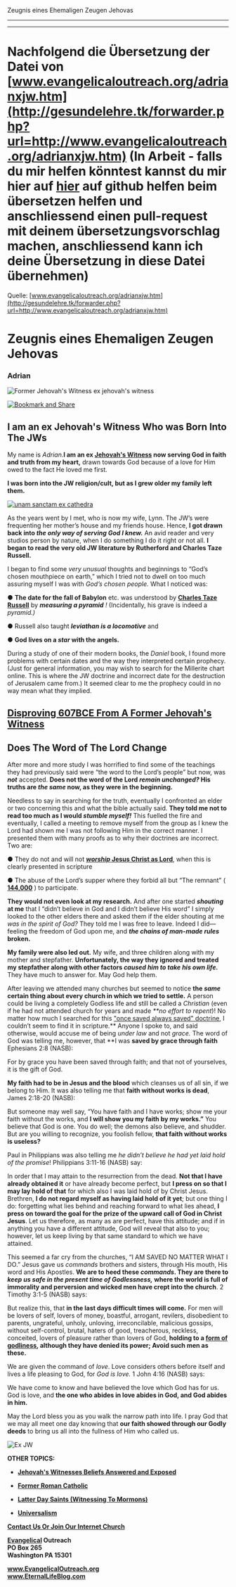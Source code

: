 <!--t Zeugnis eines Ehemaligen Zeugen Jehovas - in Arbeit (0% übersetzt) t-->
<!--d Zeugen Jehovas, Wachturmgesellschaft, Wachturm, Falscher Prophet, Neue Welt Übersetzung d-->

Zeugnis eines Ehemaligen Zeugen Jehovas

- - - 
- - -

# Nachfolgend die Übersetzung der Datei von [www.evangelicaloutreach.org/adrianxjw.htm](http://gesundelehre.tk/forwarder.php?url=http://www.evangelicaloutreach.org/adrianxjw.htm) (In Arbeit - falls du mir helfen könntest kannst du mir hier auf [hier](https://github.com/gesundelehre/gesundelehre_translate/blob/master/content/static/zeugen-jehovas/zeugnis-eines-ehemaligen-zeugen-jehovas.md) auf github helfen beim übersetzen helfen und anschliessend einen pull-request mit deinem übersetzungsvorschlag machen, anschliessend kann ich deine Übersetzung in diese Datei übernehmen)

Quelle: [www.evangelicaloutreach.org/adrianxjw.htm](http://gesundelehre.tk/forwarder.php?url=http://www.evangelicaloutreach.org/adrianxjw.htm)

# Zeugnis eines Ehemaligen Zeugen Jehovas

### Adrian

![Former Jehovah's Witness ex jehovah's witness](../files/pictures/a-colorb.gif)

[![Bookmark and Share](../s7.addthis.com/static/btn/v2/lg-share-en.gif)](http://www.addthis.com/bookmark.php?v=250&username=xa-4ce723c86d857fe0)


## I am an ex Jehovah's Witness Who was Born Into The JWs

My name is _Adrian._**I am an ex [Jehovah's Witness](http://gesundelehre.tk/forwarder.php?url=http://www.evangelicaloutreach.org/jehovahs-witnesses-answered.html) now serving God in faith and truth from my heart,** drawn towards God because of a love for Him owed to the fact He loved me first.

 

**I was born into the JW religion/cult, but as I grew older my family left them.**

[![unam sanctam ex cathedra](../files/pictures//ex-jehovah%27s-witness-testimony.jpg "It is HORRIBLE that so many congregation are declaring the LIE FROM HELL called eternal-security.")](http://gesundelehre.tk/forwarder.php?url=http://www.evangelicaloutreach.org/eternal-security.html)

As the years went by I met, who is now my wife, Lynn. The JW’s were frequenting her mother’s house and my friends house. Hence, **I got drawn back into _the only way of serving God I knew._** An avid reader and very studios person by nature, when I do something I do it right or not all. **I began to read the very old JW literature by Rutherford and Charles Taze Russell.**

I began to find some _very_ _unusual_ thoughts and beginnings to “God’s chosen mouthpiece on earth,” which I tried not to dwell on too much assuring myself I was with _God’s chosen people._ What I noticed was:

● **The date for the fall of Babylon** etc. was understood by **[Charles Taze Russell](http://gesundelehre.tk/forwarder.php?url=http://www.evangelicaloutreach.org/charles_russell.html)** by **_measuring a pyramid_** _!_ (Incidentally, his grave is indeed a _pyramid.)_

● Russell also taught **_leviathan is a locomotive_** and

● **God lives on a _star_ with the angels.**

During a study of one of their modern books, the _Daniel_ book, I found more problems with certain dates and the way they interpreted certain prophecy. (Just for general information, you may wish to search for the Millerite chart online. This is where the JW doctrine and incorrect date for the destruction of Jerusalem came from.) It seemed clear to me the prophecy could in no way mean what they implied.

## [Disproving 607BCE From A Former Jehovah's Witness](http://gesundelehre.tk/forwarder.php?url=http://www.evangelicaloutreach.org/jw607bce.html)


## Does The Word of The Lord Change

After more and more study I was horrified to find some of the teachings they had previously said were “the word to the Lord’s people” but now, was **_not_** accepted. **Does not the word of the Lord _remain unchanged?_ His truths are _the same_ now, as they were in the beginning.**

 

Needless to say in searching for the truth, eventually I confronted an elder or two concerning this and what the bible actually said. **They told me not to read too much as I would _stumble myself!_** This fuelled the fire and eventually, I called a meeting to remove myself from the group as I knew the Lord had shown me I was not following Him in the correct manner. I presented them with many proofs as to why their doctrines are incorrect. Two are:

● They do not and will not **[_worship_ Jesus Christ as Lord](http://gesundelehre.tk/forwarder.php?url=http://www.evangelicaloutreach.org/worshipJesus.html)**, when this is clearly presented in scripture

● The abuse of the Lord’s supper where they forbid all but “The remnant” ( **[144,000](http://gesundelehre.tk/forwarder.php?url=http://www.evangelicaloutreach.org/144000.html)** ) to participate.

**They would not even look at my research.** And after one started **_shouting_ at me** that I “didn’t believe in God and I didn’t believe His word” I simply looked to the other elders there and asked them if the elder shouting at me _was in the spirit of God?_ They told me I was free to leave. Indeed I did—feeling the freedom of God upon me, and **_the chains of man-made rules_ broken.**

 **My family were also led out.** My wife, and three children along with my mother and stepfather. **Unfortunately, the way they ignored and treated my stepfather along with other factors _caused him to take his own life._** They have much to answer for. May God help them.

 After leaving we attended many churches but seemed to notice **the _same_ certain thing about every church in which we tried to settle.** A person could be living a completely Godless life and still be called a _Christian_ (even if he had not attended church for years and made _**no effort to repent_)! No matter how much I searched for this ["once saved always saved" doctrine](http://gesundelehre.tk/forwarder.php?url=http://www.evangelicaloutreach.org/eternal-security.html), I couldn’t seem to find it in scripture.** Anyone I spoke to, and said otherwise, would accuse me of being _under law_ and not _grace._ The word of God was telling me, however, that **I was **saved by grace through faith** Ephesians 2:8 (NASB):

For by grace you have been saved through faith; and that not of yourselves, it is the gift of God.

**My faith had to be in Jesus and the blood** which cleanses us of all sin, if we belong to Him. It was also telling me that **faith without works is dead**, James 2:18-20 (NASB):

But someone may well say, “You have faith and I have works; show me your faith without the works, and **I will show you my faith by my works.”**  You believe that God is one. You do well; the demons also believe, and shudder. But are you willing to recognize, you foolish fellow, **that faith without works is useless?**

Paul in Philippians was also telling me _he didn’t believe he had yet laid hold of the promise_! Philippians 3:11-16 (NASB) say:

In order that I may attain to the resurrection from the dead. **Not that I have already obtained it** or have already become perfect, but **I press on so that I may lay hold of that** for which also I was laid hold of by Christ Jesus. Brethren, **I do not regard myself as having laid hold of it yet**; but one thing I do: forgetting what lies behind and reaching forward to what lies ahead, **I press on toward the goal for the prize of the upward call of God in Christ Jesus**. Let us therefore, as many as are perfect, have this attitude; and if in anything you have a different attitude, God will reveal that also to you; however, let us keep living by that same standard to which we have attained.

This seemed a far cry from the churches, “I AM SAVED NO MATTER WHAT I DO.” Jesus gave us _commands_ brothers and sisters, through His mouth, His word and His Apostles. **We are to heed these _commands_. They are there to _keep us safe in the present time of Godlessness,_ where the world is full of immorality and perversion and wicked men have crept into the church**. 2 Timothy 3:1-5 (NASB) says:

But realize this, that **in the last days difficult times will come.** For men will be lovers of self, lovers of money, boastful, arrogant, revilers, disobedient to parents, ungrateful, unholy, unloving, irreconcilable, malicious gossips, without self-control, brutal, haters of good, treacherous, reckless, conceited, lovers of pleasure rather than lovers of God, **holding to a [form of godliness](http://gesundelehre.tk/forwarder.php?url=http://www.evangelicaloutreach.org/form-of-godliness.html), although they have denied its power; Avoid such men as these.**

We are given the command of _love_. Love considers others before itself and lives a life pleasing to God, for _God is love._ 1 John 4:16 (NASB) says:

We have come to know and have believed the love which God has for us. God is love, and **the one who abides in love abides in God, and God abides in him.**

May the Lord bless you as you walk the narrow path into life. I pray God that we may all meet one day knowing that **our faith showed through our Godly deeds** to bring us all into the fullness of Him who called us.

![Ex JW](../files/pictures/a-colorb.gif)

**OTHER TOPICS:**

- **[Jehovah's Witnesses Beliefs Answered and Exposed](http://gesundelehre.tk/forwarder.php?url=http://www.evangelicaloutreach.org/jehovahs-witnesses-answered.html)**

- **[Former Roman Catholic](http://gesundelehre.tk/forwarder.php?url=http://www.evangelicaloutreach.org/catholic.html)**

- **[Latter Day Saints (Witnessing To Mormons)](http://gesundelehre.tk/forwarder.php?url=http://www.evangelicaloutreach.org/mormon.html)**

- **[Universalism](http://gesundelehre.tk/forwarder.php?url=http://www.evangelicaloutreach.org/universalism.htm)**

[**Contact Us Or Join Our Internet Church**](http://gesundelehre.tk/forwarder.php?url=http://www.evangelicaloutreach.org/contact.html)</font>

**[Evangelical](http://gesundelehre.tk/forwarder.php?url=http://www.evangelicaloutreach.org/index.html) Outreach**  
**PO Box 265**  
**Washington PA 15301**

**www.EvangelicalOutreach.org**  
**www.EternalLifeBlog.com**